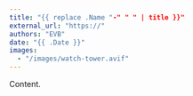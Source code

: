 ```yaml
---
title: "{{ replace .Name "-" " " | title }}"
external_url: "https://"
authors: "EVB"
date: "{{ .Date }}"
images:
  - "/images/watch-tower.avif"
---
```


Content.
